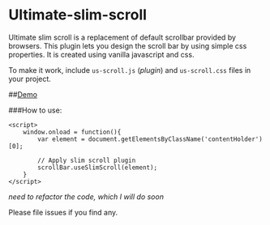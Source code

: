Ultimate-slim-scroll 
====================

Ultimate slim scroll is a replacement of default scrollbar provided by browsers. 
This plugin lets you design the scroll bar by using simple css properties. It is created using vanilla javascript and css.

To make it work, include `us-scroll.js` (_plugin_) and `us-scroll.css` files in your project.


##[Demo](https://rawgit.com/venkateshwar/Ultimate-Slim-scroll/master/index.html)

###How to use:

    <script>
        window.onload = function(){  
            var element = document.getElementsByClassName('contentHolder')[0];

            // Apply slim scroll plugin
            scrollBar.useSlimScroll(element);
        }
    </script>


_need to refactor the code, which I will do soon_

Please file issues if you find any.

